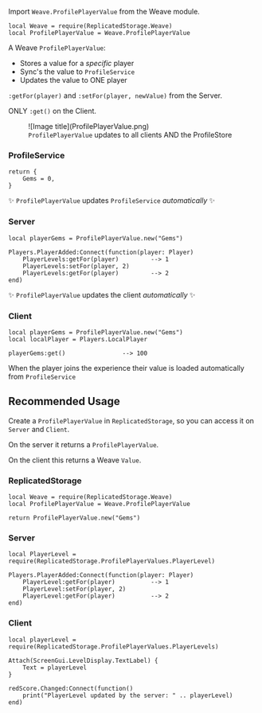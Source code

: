Import `Weave.ProfilePlayerValue` from the Weave module.

```luau linenums="1"
local Weave = require(ReplicatedStorage.Weave)
local ProfilePlayerValue = Weave.ProfilePlayerValue
```

A Weave `ProfilePlayerValue`:

- Stores a value for a _specific_ player
- Sync's the value to `ProfileService`
- Updates the value to ONE player

`:getFor(player)` and `:setFor(player, newValue)` from the Server.

ONLY `:get()` on the Client.

<figure markdown="span">
  ![Image title](ProfilePlayerValue.png)
  <figcaption><code>ProfilePlayerValue</code> updates to all clients AND the ProfileStore</figcaption>
</figure>


### ProfileService

```luau
return {
	Gems = 0,
}
```

✨ `ProfilePlayerValue` updates `ProfileService` _automatically_ ✨

### Server

```luau
local playerGems = ProfilePlayerValue.new("Gems")

Players.PlayerAdded:Connect(function(player: Player)
	PlayerLevels:getFor(player)			--> 1
	PlayerLevels:setFor(player, 2)
	PlayerLevels:getFor(player)	 		--> 2
end)
```

✨ `ProfilePlayerValue` updates the client _automatically_ ✨

### Client

```luau
local playerGems = ProfilePlayerValue.new("Gems")
local localPlayer = Players.LocalPlayer

playerGems:get() 				--> 100
```

When the player joins the experience their value is loaded automatically from `ProfileService`

## Recommended Usage

Create a `ProfilePlayerValue` in `ReplicatedStorage`, so you can access it on `Server` and `Client`.

On the server it returns a `ProfilePlayerValue`.

On the client this returns a Weave `Value`.

### ReplicatedStorage

```luau
local Weave = require(ReplicatedStorage.Weave)
local ProfilePlayerValue = Weave.ProfilePlayerValue

return ProfilePlayerValue.new("Gems")
```

### Server

```luau
local PlayerLevel = require(ReplicatedStorage.ProfilePlayerValues.PlayerLevel)

Players.PlayerAdded:Connect(function(player: Player)
	PlayerLevel:getFor(player)			--> 1
	PlayerLevel:setFor(player, 2)
	PlayerLevel:getFor(player)	 		--> 2
end)
```

### Client

```luau
local playerLevel = require(ReplicatedStorage.ProfilePlayerValues.PlayerLevels)

Attach(ScreenGui.LevelDisplay.TextLabel) {
    Text = playerLevel
}

redScore.Changed:Connect(function()
    print("PlayerLevel updated by the server: " .. playerLevel)
end)
```
